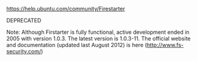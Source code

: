 https://help.ubuntu.com/community/Firestarter

DEPRECATED

Note: Although Firstarter is fully functional, active development ended in 2005 with version 1.0.3. The latest version is 1.0.3-11. The official website and documentation (updated last August 2012) is here (http://www.fs-security.com/)
